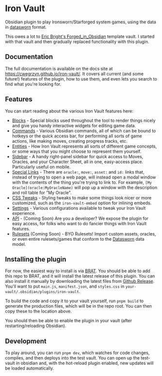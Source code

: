 # Iron Vault

Obsidian plugin to play Ironsworn/Starforged system games, using the data in
[datasworn](https://github.com/rsek/datasworn) format.

This owes a lot to [Eric Bright's
Forged_in_Obsidian](https://github.com/ericbright2002/Forged_in_Obsidian)
template vault. I started with that vault and then gradually replaced
functionality with this plugin.

## Documentation

The full documentation is available on the docs site at
https://cwegrzyn.github.io/iron-vault/. It covers all current (and some
future!) features of the plugin, how to use them, and even lets you search to
find what you're looking for.

## Features

You can start reading about the various Iron Vault features here:

* [Blocks](https://cwegrzyn.github.io/iron-vault/blocks/about-blocks.html) -
  Special blocks used throughout the tool to render things nicely and give you
  handy interactive widgets for editing game data.
* [Commands](https://cwegrzyn.github.io/iron-vault/commands/about-commands.html) -
  Various Obsidian commands, all of which can be bound to hotkeys or the
  quick access bar, for performing all sorts of game actions, like making
  moves, creating progress tracks, etc.
* [Entities](https://cwegrzyn.github.io/iron-vault/entities/about-entities.html) -
  How Iron Vault represents all sorts of different game concepts, or some
  ways that you might choose to represent them yourself.
* [Sidebar](https://cwegrzyn.github.io/iron-vault/other-features/sidebar.html) -
  A handy right-panel sidebar for quick access to Moves, Oracles, and your
  Character Sheet, all in one, easy-access place. Particularly useful on
  mobile.
* [Special
  Links](https://cwegrzyn.github.io/iron-vault/other-features/special-links.html) -
  There are `oracle:`, `move:`, `asset:` and `id:` links that, instead of
  trying to open a web page, will instead open a modal window with the
  contents of the thing you're trying to link to. For example, `[My
  Oracle](oracle:MyOracleName)` will pop up a window with the description and
  roll table for "My Oracle".
* [CSS
  Tweaks](https://cwegrzyn.github.io/iron-vault/other-features/css-tweaks.html) -
  Styling tweaks to make some things look nicer or more customized, such as
  the `iron-vault-embed` option for inlining embeds.
* [Settings](https://cwegrzyn.github.io/iron-vault/other-features/settings.html) -
  Various configurations available to tweak your Iron Vault experience.
* [API](https://cwegrzyn.github.io/iron-vault/other-features/api.html) -
  (Coming Soon) Are you a developer? We expose the plugin for easy access, for
  folks who want to do fancier things with Iron Vault features.
* [Rulesets](https://cwegrzyn.github.io/iron-vault/other-features/rulesets.html)
  (Coming Soon) - BYO Rulesets! Import custom assets, oracles, or even entire
  rulesets/games that conform to the
  [Datasworn](https://github.com/rsek/datasworn) data model.

## Installing the plugin

For now, the easiest way to install is via
[BRAT](https://tfthacker.com/brat-plugins). You should be able to add this
repo to BRAT, and it will install the latest release of this plugin. You can
also install it manually by downloading the latest files from [Github
Release](https://github.com/cwegrzyn/iron-vault/releases/latest). You'll want
to put `main.js`, `manifest.json`, and `styles.css` in
`your-vault/.obsidian/plugins/iron-vault`.

To build the code and copy it to your vault yourself, run `pnpm build` to
generate the production files, which will be in the repo root. You can then
copy these to the location above.

You should then be able to enable the plugin in your vault (after
restarting/reloading Obsidian).

## Development

To play around, you can run `pnpm dev`, which watches for code changes, compiles,
and then deploys into the test vault. You can open up the test-vault in obsidian
and, with the hot-reload plugin enabled, new updates will be loaded automatically.
